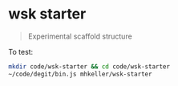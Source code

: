 wsk starter
===

> Experimental scaffold structure

To test:

```sh
mkdir code/wsk-starter && cd code/wsk-starter
~/code/degit/bin.js mhkeller/wsk-starter
```
